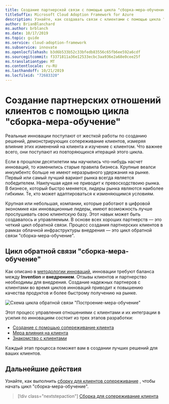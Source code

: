 ```yaml
---
title: Создание партнерской связи с помощью цикла "сборка-мера-обучение"
titleSuffix: Microsoft Cloud Adoption Framework for Azure
description: Узнайте, как создавать связи с клиентами с помощью цикла "сборка-мера-обучение".
author: BrianBlanchard
ms.author: brblanch
ms.date: 10/17/2019
ms.topic: guide
ms.service: cloud-adoption-framework
ms.subservice: innovate
ms.openlocfilehash: b3d6b533b52c33bfedb83556c65fb6ee592a6cdf
ms.sourcegitcommit: f3371811a36e12533ecbc3aa936e2a68e0cee25f
ms.translationtype: MT
ms.contentlocale: ru-RU
ms.lasthandoff: 10/21/2019
ms.locfileid: "72683320"
---
```

# <a name="create-customer-partnerships-through-the-build-measure-learn-feedback-loop"></a>Создание партнерских отношений клиентов с помощью цикла "сборка-мера-обучение"

Реальные инновации поступают от жесткой работы по созданию решений, демонстрирующих сопереживание клиентов, измеряя влияние этих изменений на клиента и изучение с клиентом. Что важнее всего, они поступают из повторяющихся итераций этого цикла.

Если в прошлом десятилетии мы научились что-нибудь насчет инноваций, то изменились старые правила бизнеса. Крупные веалси инкумбентс больше не имеют неразрывного удержания на рынке. Первый или самый лучший вариант рынка всегда является победителем. Наилучшая идея не приводит к превосходствоию рынка. В бизнесе, который быстро меняется, лидеры рынка являются наиболее гибкими. Те, кто может адаптироваться к изменяющимся условиям.

Крупная или небольшая, компании, которые работают в цифровой экономике как инновационные лидеры, имеют возможность лучше прослушивать свою клиентскую базу. Этот навык может быть создавалось и управляемым. В основе всех хороших партнерств — это четкий цикл обратной связи. Процесс создания партнерских клиентов в рамках облачной инфраструктуры внедрения — это цикл обратной связи "сборка-мера-обучение".

## <a name="the-build-measure-learn-feedback-loop"></a>Цикл обратной связи "сборка-мера-обучение"

Как описано в [методологии инноваций](./index.md), инновации требуют баланса между **Invention** и **внедрением**.
Отзывы клиентов и партнерство необходимы для внедрения. Создание надежных партнеров с клиентами во время циклов инноваций приводит к повышению качества продуктов и более быстрому получению на рынке.

![Схема цикла обратной связи "Построение-мера-обучение"](../../_images/innovate/bml-feedback-loop.png)

Этот процесс управления отношениями с клиентами и их интеграции в усилия по инновациям состоит из трех этапов разработки:

- [Создание с помощью сопереживание клиента](./build.md)
- [Мера влияния на клиента](./measure.md)
- [Знакомство с клиентами](./learn.md)

Каждый этап процесса поможет вам в создании лучших решений для ваших клиентов.

## <a name="next-steps"></a>Дальнейшие действия

Узнайте, как выполнить [сборку для клиентов сопереживание](./build.md) , чтобы начать цикл "сборка-мера-обучение".

> [!div class="nextstepaction"]
> [Сборка для сопереживание клиента](./build.md)
